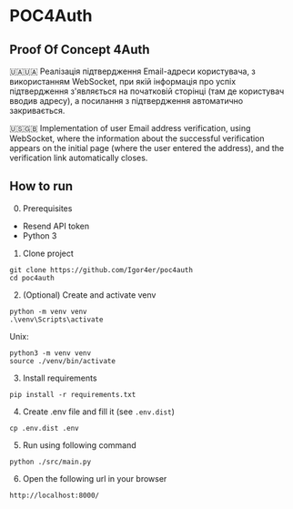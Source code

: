 # POC4Auth
## Proof Of Concept 4Auth

🇺🇦🇺🇦 Реалізація підтвердження Email-адреси користувача, з використанням WebSocket, при якій інформація про успіх підтвердження з'являється на початковій сторінці (там де користувач вводив адресу), а посилання з підтвердження автоматично закривається.

🇺🇸🇬🇧 Implementation of user Email address verification, using WebSocket, where the information about the successful verification appears on the initial page (where the user entered the address), and the verification link automatically closes.


## How to run
0. Prerequisites
- Resend API token
- Python 3

1. Clone project
```shell
git clone https://github.com/Igor4er/poc4auth
cd poc4auth
```

2. (Optional) Create and activate venv
```shell
python -m venv venv
.\venv\Scripts\activate
```
Unix:
```shell
python3 -m venv venv
source ./venv/bin/activate
```

3. Install requirements
```shell
pip install -r requirements.txt
```

4. Create .env file and fill it (see `.env.dist`)
```shell
cp .env.dist .env
```

5. Run using following command
```shell
python ./src/main.py
```

6. Open the following url in your browser
```
http://localhost:8000/
```
